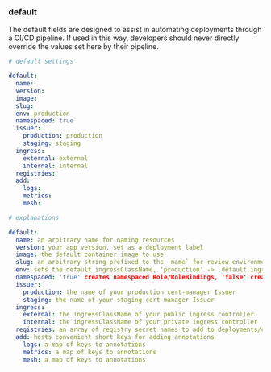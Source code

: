 
### default

The default fields are designed to assist in automating deployments through a CI/CD pipeline. If used in this way, developers should never directly override the values set here by their pipeline.

```yaml
# default settings

default:
  name:
  version:
  image:
  slug:
  env: production
  namespaced: true
  issuer:
    production: production
    staging: staging
  ingress:
    external: external
    internal: internal
  registries:
  add:
    logs:
    metrics:
    mesh:
```

```yaml
# explanations

default:
  name: an arbitrary name for naming resources
  version: your app version, set as a deployment label
  image: the default container image to use
  slug: an arbitrary string prefixed to the `name` for review environments. if set, will set the certificate issuer to staging
  env: sets the default ingressClassName, 'production' -> .default.ingress.external
  namespaced: 'true' creates namespaced Role/RoleBindings, 'false' creates ClusterRole,ClusterRoleBindings
  issuer:
    production: the name of your production cert-manager Issuer
    staging: the name of your staging cert-manager Issuer
  ingress:
    external: the ingressClassName of your public ingress controller
    internal: the ingressClassName of your private ingress controller
  registries: an array of registry secret names to add to deployments/cronjobs
  add: hosts convenient short keys for adding annotations
    logs: a map of keys to annotations
    metrics: a map of keys to annotations
    mesh: a map of keys to annotations
```

